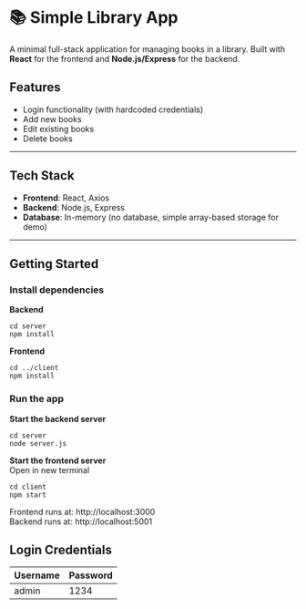 # 📚 Simple Library App

A minimal full-stack application for managing books in a library. Built with **React** for the frontend and **Node.js/Express** for the backend.

## Features

- Login functionality (with hardcoded credentials)
- Add new books
- Edit existing books
- Delete books

---

## Tech Stack

- **Frontend**: React, Axios
- **Backend**: Node.js, Express
- **Database**: In-memory (no database, simple array-based storage for demo)

---

## Getting Started

### Install dependencies

**Backend**
```
cd server
npm install
```
**Frontend**
```
cd ../client
npm install
```
### Run the app
**Start the backend server**
```
cd server
node server.js
```

**Start the frontend server**  
Open in new terminal
```
cd client
npm start
```
Frontend runs at: http://localhost:3000  
Backend runs at: http://localhost:5001

## Login Credentials
| Username | Password |
|----------|----------|
| admin    | 1234     |
